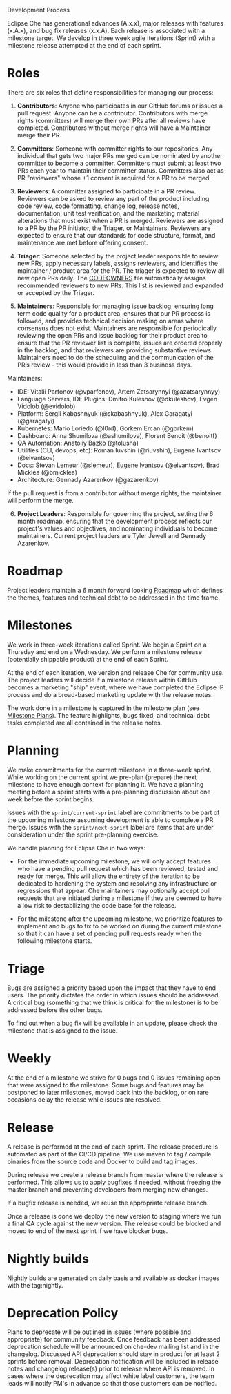 Development Process

Eclipse Che has generational advances (A.x.x), major releases with features (x.A.x), and bug fix releases (x.x.A). Each release is associated with a milestone target. We develop in three week agile iterations (Sprint) with a milestone release attempted at the end of each sprint.

# Roles
There are six roles that define responsibilities for managing our process:

1. **Contributors**: Anyone who participates in our GitHub forums or issues a pull request. Anyone can be a contributor. Contributors with merge rights (committers) will merge their own PRs after all reviews have completed. Contributors without merge rights will have a Maintainer merge their PR.

2. **Committers**: Someone with committer rights to our repositories. Any individual that gets two major PRs merged can be nominated by another committer to become a committer. Committers must submit at least two PRs each year to maintain their committer status. Committers also act as PR "reviewers" whose +1 consent is required for a PR to be merged.

3. **Reviewers**: A committer assigned to participate in a PR review. Reviewers can be asked to review any part of the product including code review, code formatting, change log, release notes, documentation, unit test verification, and the marketing material alterations that must exist when a PR is merged. Reviewers are assigned to a PR by the PR initiator, the Triager, or Maintainers. Reviewers are expected to ensure that our standards for code structure, format, and maintenance are met before offering consent.

4. **Triager**: Someone selected by the project leader responsible to review new PRs, apply necessary labels, assigns reviewers, and identifies the maintainer / product area for the PR. The triager is expected to review all new open PRs daily. The [CODEOWNERS](https://github.com/eclipse/che/blob/master/.github/CODEOWNERS) file automatically assigns recommended reviewers to new PRs. This list is reviewed and expanded or accepted by the Triager.

5. **Maintainers**: Responsible for managing issue backlog, ensuring long term code quality for a product area, ensures that our PR process is followed, and provides technical decision making on areas where consensus does not exist. Maintainers are responsible for periodically reviewing the open PRs and issue backlog for their product area to ensure that the PR reviewer list is complete, issues are ordered properly in the backlog, and that reviewers are providing substantive reviews. Maintainers need to do the scheduling and the communication of the PR’s review - this would provide in less than 3 business days.

Maintainers:
* IDE: Vitalii Parfonov (@vparfonov), Artem Zatsarynnyi (@azatsarynnyy)
* Language Servers, IDE Plugins: Dmitro Kuleshov (@dkuleshov),  Evgen Vidolob (@evidolob)
* Platform: Sergii Kabashnyuk (@skabashnyuk), Alex Garagatyi (@garagatyi)
* Kubernetes: Mario Loriedo (@l0rd), Gorkem Ercan (@gorkem)
* Dashboard: Anna Shumilova (@ashumilova), Florent Benoit (@benoitf)
* QA Automation: Anatoliy Bazko (@tolusha)
* Utilities (CLI, devops, etc): Roman Iuvshin (@riuvshin), Eugene Ivantsov (@eivantsov)
* Docs: Stevan Lemeur (@slemeur), Eugene Ivantsov (@eivantsov), Brad Micklea (@bmicklea)
* Architecture: Gennady Azarenkov (@gazarenkov)

If the pull request is from a contributor without merge rights, the maintainer will perform the merge. 

6. **Project Leaders**: Responsible for governing the project, setting the 6 month roadmap, ensuring that the development process reflects our project's values and objectives, and nominating individuals to become maintainers. Current project leaders are Tyler Jewell and Gennady Azarenkov.

# Roadmap
Project leaders maintain a 6 month forward looking [Roadmap](https://github.com/eclipse/che/wiki/Roadmap) which defines the themes, features and technical debt to be addressed in the time frame.

# Milestones
We work in three-week iterations called Sprint. We begin a Sprint on a Thursday and end on a Wednesday. We perform a milestone release (potentially shippable product) at the end of each Sprint. 

At the end of each iteration, we version and release Che for community use. The project leaders will decide if a milestone release within GitHub becomes a marketing "ship" event, where we have completed the Eclipse IP process and do a broad-based marketing update with the release notes.  

The work done in a milestone is captured in the milestone plan (see [Milestone Plans]()). The feature highlights, bugs fixed, and technical debt tasks completed are all contained in the release notes.

# Planning
We make commitments for the current milestone in a three-week sprint. While working on the current sprint we pre-plan (prepare) the next milestone to have enough context for planning it. We have a planning meeting before a sprint starts with a pre-planning discussion about one week before the sprint begins.

Issues with the `sprint/current-sprint` label are commitments to be part of the upcoming milestone assuming development is able to complete a PR merge. Issues with the `sprint/next-sprint` label are items that are under consideration under the sprint pre-planning exercise.

We handle planning for Eclipse Che in two ways:
*  For the immediate upcoming milestone, we will only accept features who have a pending pull request which has been reviewed, tested and ready for merge. This will allow the entirety of the iteration to be dedicated to hardening the system and resolving any infrastructure or regressions that appear. Che maintainers may optionally accept pull requests that are initiated during a milestone if they are deemed to have a low risk to destabilizing the code base for the release.

* For the milestone after the upcoming milestone, we prioritize features to implement and bugs to fix to be worked on during the current milestone so that it can have a set of pending pull requests ready when the following milestone starts. 

# Triage
Bugs are assigned a priority based upon the impact that they have to end users. The priority dictates the order in which issues should be addressed. A critical bug (something that we think is critical for the milestone) is to be addressed before the other bugs.

To find out when a bug fix will be available in an update, please check the milestone that is assigned to the issue.

# Weekly
At the end of a milestone we strive for 0 bugs and 0 issues remaining open that were assigned to the milestone. Some bugs and features may be postponed to later milestones, moved back into the backlog, or on rare occasions delay the release while issues are resolved.

# Release
A release is performed at the end of each sprint. The release procedure is automated as part of the CI/CD pipeline. We use maven to tag / compile binaries from the source code and Docker to build and tag images.

During release we create a release branch from master where the release is performed. This allows us to apply bugfixes if needed, without freezing the master branch and preventing developers from merging new changes. 

If a bugfix release is needed, we reuse the appropriate release branch.
 
Once a release is done we deploy the new version to staging where we run a final QA cycle against the new version. The release could be blocked and moved to end of the next sprint if we have blocker bugs.

# Nightly builds
Nightly builds are generated on daily basis and available as docker images with the
tag:nightly.

# Deprecation Policy
Plans to deprecate will be outlined in issues (where possible and appropriate) for community feedback. Once feedback has been addressed deprecation schedule will be announced on che-dev mailing list and in the changelog. Discussed API deprecation should stay in product for at least 2 sprints before removal. Deprecation notification will be included in release notes and changelog release(s) prior to release where API is removed. In cases where the deprecation may affect white label customers, the team leads will notify PM's in advance so that those customers can be notified.